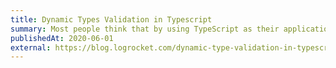 ```yaml
---
title: Dynamic Types Validation in Typescript
summary: Most people think that by using TypeScript as their application language, they are "covered" from any emptiness error, but this assumption is wrong.
publishedAt: 2020-06-01
external: https://blog.logrocket.com/dynamic-type-validation-in-typescript/
---
```

